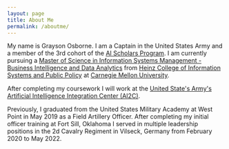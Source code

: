 ```yaml
---
layout: page
title: About Me
permalink: /aboutme/
---
```


My name is Grayson Osborne. I am a Captain in the United States Army and a member of the 3rd cohort of the [AI Scholars Program](https://www.army.mil/article/237258/artificial_intelligence_task_force_welcomes_inaugural_class_of_ai_scholars). I am currently pursuing a [Master of Science in Information Systems Management - Business Intelligence and Data Analytics](https://www.heinz.cmu.edu/programs/information-systems-management-master/bida) from [Heinz College of Information Systems and Public Policy](https://www.heinz.cmu.edu) at [Carnegie Mellon University](https://cmu.edu).

After completing my coursework I will work at the [United State's Army's Artificial Intelligence Integration Center (AI2C)](https://cftste.experience.crmforce.mil/ai2c/s/who-we-are). 

Previously, I graduated from the United States Military Academy at West Point in May 2019 as a Field Artillery Officer. After completing my initial officer training at Fort Sill, Oklahoma I served in multiple leadership positions in the 2d Cavalry Regiment in Vilseck, Germany from February 2020 to May 2022.